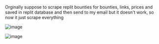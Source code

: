 Orginally suppose to scrape replit bounties for bounties, links, prices and saved in replit database and then send to my email but it doesn't work, so now it just scrape everything

![image](https://github.com/GaoYeGithub/ScapeSite/assets/152664000/6df67522-d6dd-4bc4-97fc-7d3ad7ac1975)

![image](https://github.com/GaoYeGithub/ScapeSite/assets/152664000/4663ec21-9784-4207-ac03-7db3d61f9120)
